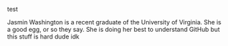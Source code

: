 test

Jasmin Washington is a recent graduate of the University of Virginia. She is a good egg, or so they say. She is doing her best to understand GitHub but this stuff is hard dude idk